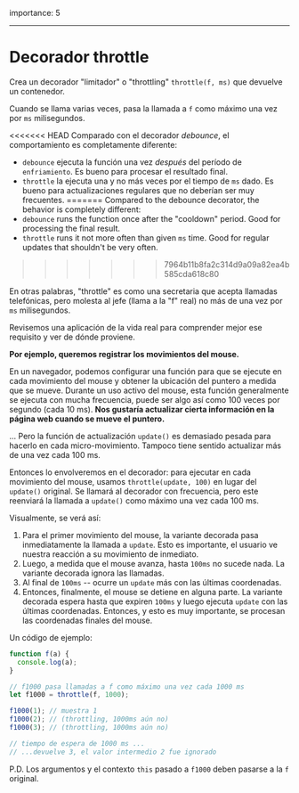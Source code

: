 importance: 5

---

# Decorador throttle

Crea un decorador "limitador" o "throttling" `throttle(f, ms)` que devuelve un contenedor.

Cuando se llama varias veces, pasa la llamada a `f` como máximo una vez por `ms` milisegundos.

<<<<<<< HEAD
Comparado con el decorador *debounce*, el comportamiento es completamente diferente:
- `debounce` ejecuta la función una vez *después* del período de `enfriamiento`. Es bueno para procesar el resultado final.
- `throttle` la ejecuta una y no más veces por el tiempo de `ms` dado. Es bueno para actualizaciones regulares que no deberían ser muy frecuentes.
=======
Compared to the debounce decorator, the behavior is completely different:
- `debounce` runs the function once after the "cooldown" period. Good for processing the final result.
- `throttle` runs it not more often than given `ms` time. Good for regular updates that shouldn't be very often.
>>>>>>> 7964b11b8fa2c314d9a09a82ea4b585cda618c80

En otras palabras, "throttle" es como una secretaria que acepta llamadas telefónicas, pero molesta al jefe (llama a la "f" real) no más de una vez por `ms` milisegundos.

Revisemos una aplicación de la vida real para comprender mejor ese requisito y ver de dónde proviene.

**Por ejemplo, queremos registrar los movimientos del mouse.**

En un navegador, podemos configurar una función para que se ejecute en cada movimiento del mouse y obtener la ubicación del puntero a medida que se mueve. Durante un uso activo del mouse, esta función generalmente se ejecuta con mucha frecuencia, puede ser algo así como 100 veces por segundo (cada 10 ms).
**Nos gustaría actualizar cierta información en la página web cuando se mueve el puntero.**

... Pero la función de actualización `update()` es demasiado pesada para hacerlo en cada micro-movimiento. Tampoco tiene sentido actualizar más de una vez cada 100 ms.

Entonces lo envolveremos en el decorador: para ejecutar en cada movimiento del mouse, usamos `throttle(update, 100)` en lugar del `update()` original. Se llamará al decorador con frecuencia, pero este reenviará la llamada a `update()` como máximo una vez cada 100 ms.

Visualmente, se verá así:

1. Para el primer movimiento del mouse, la variante decorada pasa inmediatamente la llamada a `update`. Esto es importante, el usuario ve nuestra reacción a su movimiento de inmediato.
2. Luego, a medida que el mouse avanza, hasta `100ms` no sucede nada. La variante decorada ignora las llamadas.
3. Al final de `100ms` -- ocurre un `update` más con las últimas coordenadas.
4. Entonces, finalmente, el mouse se detiene en alguna parte. La variante decorada espera hasta que expiren `100ms` y luego ejecuta `update` con las últimas coordenadas. Entonces, y esto es muy importante, se procesan las coordenadas finales del mouse.

Un código de ejemplo:

```js
function f(a) {
  console.log(a);
}

// f1000 pasa llamadas a f como máximo una vez cada 1000 ms
let f1000 = throttle(f, 1000);

f1000(1); // muestra 1
f1000(2); // (throttling, 1000ms aún no)
f1000(3); // (throttling, 1000ms aún no)

// tiempo de espera de 1000 ms ...
// ...devuelve 3, el valor intermedio 2 fue ignorado
```

P.D. Los argumentos y el contexto `this` pasado a `f1000` deben pasarse a la `f` original.
